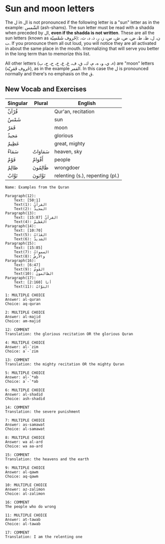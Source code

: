 # Sun and moon letters

The ل in ال is not pronounced if the following letter is a "sun" letter as in the example: الشّمس (ash-shams). The sun letter must be read with a shadda when preceded by ال, **even if the shadda is not written**. These are all the sun letters (known as حُروف شَمْسِيّة): ن، ل، ظ، ط، ض، ص، ش، س، ز، ر، ذ، د، ث، ت. If you pronounce them all out loud, you will notice they are all activated in about the same place in the mouth. Internalizing that will serve you better in the long term than to memorize this list.

All other letters (ء، ي، و، ه، م، ك، ق، ف، غ، ع، خ، ح، ج، ب) are "moon" letters (حُروف قَمَرِيّة), as in the example القمر. In this case the ل is pronounced normally and there's no emphasis on the ق.

## New Vocab and Exercises

| Singular | Plural | English                         |
| -------- | ------ | ------------------------------- |
| ٌقُرْآن     |        | Qur'an, recitation              |
| شَمْسٌ      |        | sun                             |
| قَمَرٌ      |        | moon                            |
| ٌمَجيد     |        | glorious                        |
| عَظِيمٌ     |        | great, mighty                   |
| سَمَاءٌ     | سَمَاوَاتٌ | heaven, sky                     |
| قَوْمٌ      | أَقْوَامٌ  | people                          |
| ظالِمٌ     | ظَالِمُونَ | wrongdoer                       |
| تَوَّابٌ     | تَوَّابَونَ | relenting (s.), repenting (pl.) |



```
Name: Examples from the Quran

Paragraph(12):
	Text: [50:1]
	Text(1): القرآنُ
	Text(2): المجيدُ
Paragraph(13):
	Text: [15:87] القرآنُ
	Text(4): العَظيمُ
Paragraph(14):
	Text: [10:70]
	Text(5): العَذَابُ
	Text(6): الشديدُ
Paragraph(15):
	Text: [15:85]
	Text(7): السمواتُ
	Text(8): والأرضُ
Paragraph(16):
	Text: [6:47]
	Text(9): القَومُ
	Text(10): الظالمونَ
Paragraph(17):
	Text: [2:160] أنا
	Text(11): التوَّابُ

1: MULTIPLE CHOICE
Answer: al-quran
Choice: aq-quran

2: MULTIPLE CHOICE
Answer: al-majid
Choice: am-majid

12: COMMENT
Translation: the glorious recitation OR the glorious Quran

4: MULTIPLE CHOICE
Answer: al-`zim
Choice: a`-`zim

13: COMMENT
Translation: the mighty recitation OR the mighty Quran

5: MULTIPLE CHOICE
Answer: al-`*ab
Choice: a`-`*ab

6: MULTIPLE CHOICE
Answer: al-shadid
Choice: ash-shadid

14: COMMENT
Translation: the severe punishment

7: MULTIPLE CHOICE
Answer: as-samawat
Choice: al-samawat

8: MULTIPLE CHOICE
Answer: wa al-ard
Choice: wa aa-ard

15: COMMENT
Translation: the heavens and the earth

9: MULTIPLE CHOICE
Answer: al-qawm
Choice: aq-qawm

10: MULTIPLE CHOICE
Answer: az-zalimon
Choice: al-zalimon

16: COMMENT
The people who do wrong

11: MULTIPLE CHOICE
Answer: at-tawab
Choice: al-tawab

17: COMMENT
Translation: I am the relenting one
```

